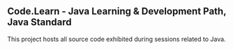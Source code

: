 ## Code.Learn - Java Learning & Development Path, Java Standard

This project hosts all source code exhibited during sessions related to Java.
